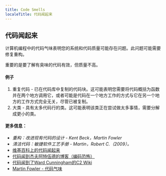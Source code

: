```yaml
---
title: Code Smells
localeTitle: 代码闻起来
---
```

## 代码闻起来

计算机编程中的代码气味表明您的系统和代码质量可能存在问题。此问题可能需要修复重构。

重要的是要了解有臭味的代码有效，但质量不高。

#### 例子

1.  重复代码 - 已在代码库中复制的代码块。这可能表明您需要将代码概括为函数并在两个地方调用它，或者可能是代码在一个地方工作的方式与它在另一个地方的工作方式完全无关，尽管已被复制。
2.  大类 - 具有太多代码行的类。这可能表明该类正在尝试做太多事情，需要分解成更小的类。

#### 更多信息：

*   _重构：改进现有代码的设计 - Kent Beck，Martin Fowler_
*   _清洁代码：敏捷软件工艺手册 - Martin，Robert C.（2009）。_
*   [维基百科上的代码闻起来](https://en.wikipedia.org/wiki/Code_smell)
*   [代码闻到杰夫阿特伍德的博客（编码恐怖）](https://blog.codinghorror.com/code-smells/)
*   [代码闻到了Ward Cunningham的C2 Wiki](http://wiki.c2.com/?CodeSmell)
*   [Martin Fowler - 代码气味](https://martinfowler.com/bliki/CodeSmell.html)